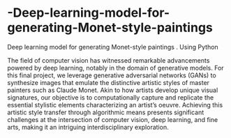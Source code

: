 # -Deep-learning-model-for-generating-Monet-style-paintings
 Deep learning model for generating Monet-style paintings . Using Python




The field of computer vision has witnessed remarkable advancements powered by
deep learning, notably in the domain of generative models. For this final project,
we leverage generative adversarial networks (GANs) to synthesize images that
emulate the distinctive artistic styles of master painters such as Claude Monet.
Akin to how artists develop unique visual signatures, our objective is to computationally
capture and replicate the essential stylistic elements characterizing an
artist’s oeuvre. Achieving this artistic style transfer through algorithmic means
presents significant challenges at the intersection of computer vision, deep learning,
and fine arts, making it an intriguing interdisciplinary exploration.

